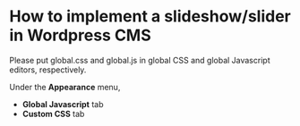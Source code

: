 # How to implement a slideshow/slider in Wordpress CMS

Please put global.css and global.js in global CSS and global Javascript editors, respectively.

Under the **Appearance** menu,
- **Global Javascript** tab
- **Custom CSS** tab
